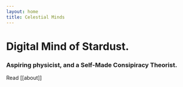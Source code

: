 ```yaml
---
layout: home
title: Celestial Minds
---
```


<h1><strong>Digital Mind of Stardust.</strong></h1>
<h3>Aspiring physicist, and a Self-Made Consipiracy Theorist.</h3>


Read [[about]]
